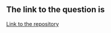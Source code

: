 ## The link to the question is

[Link to the repository](https://www.hackerrank.com/challenges/hello-world-c/problem)

